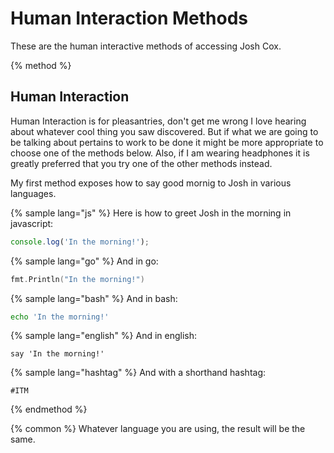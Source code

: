 # Human Interaction Methods

These are the human interactive methods of accessing Josh Cox.

{% method %}
## Human Interaction

Human Interaction is for pleasantries, don't get me wrong I love
hearing about whatever cool thing you saw discovered. But if what we are
going to be talking about pertains to work to be done it might be more
appropriate to choose one of the methods below.  Also, if I am wearing
headphones it is greatly preferred that you try one of the other methods
instead.

My first method exposes how to say good mornig to Josh in various languages.

{% sample lang="js" %}
Here is how to greet Josh in the morning in javascript:

```js
console.log('In the morning!');
```

{% sample lang="go" %}
And in go:

```go
fmt.Println("In the morning!")
```

{% sample lang="bash" %}
And in bash:

```bash
echo 'In the morning!'
```

{% sample lang="english" %}
And in english:

```english
say 'In the morning!'
```

{% sample lang="hashtag" %}
And with a shorthand hashtag:

```hashtag
#ITM
```
{% endmethod %}

{% common %}
Whatever language you are using, the result will be the same.
